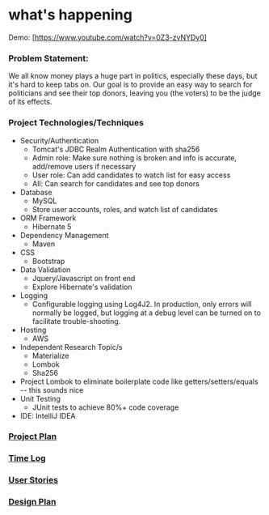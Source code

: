 # what's happening
Demo: [https://www.youtube.com/watch?v=0Z3-zvNYDy0]

### Problem Statement:

We all know money plays a huge part in politics, especially these days, but it's hard to keep tabs
on. Our goal is to provide an easy way to search for politicians and see their top
donors, leaving you (the voters) to be the judge of its effects.

### Project Technologies/Techniques 

* Security/Authentication
  * Tomcat's JDBC Realm Authentication with sha256
  * Admin role: Make sure nothing is broken and info is accurate, add/remove users if necessary
  * User role: Can add candidates to watch list for easy access
  * All: Can search for candidates and see top donors
* Database
  * MySQL
  * Store user accounts, roles, and watch list of candidates
* ORM Framework
  * Hibernate 5
* Dependency Management
  * Maven
* CSS
  * Bootstrap
* Data Validation
  * Jquery/Javascript on front end
  * Explore Hibernate's validation
* Logging
  * Configurable logging using Log4J2. In production, only errors will normally be logged, but logging at a debug level can be turned on to facilitate trouble-shooting. 
* Hosting
  * AWS
* Independent Research Topic/s
  * Materialize
  * Lombok
  * Sha256
* Project Lombok to eliminate boilerplate code like getters/setters/equals -- this sounds nice
* Unit Testing
  * JUnit tests to achieve 80%+ code coverage 
* IDE: IntelliJ IDEA

### [Project Plan](ProjectPlan.md)

### [Time Log](TimeLog.md)

### [User Stories](UserStories.md)

### [Design Plan](DesignDocuments/wireframes)


